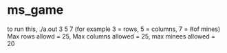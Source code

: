 # ms_game
to run this, ./a.out 3 5 7 (for example 3 = rows, 5 = columns, 7 = #of mines)
Max rows allowd = 25, Max columns allowed = 25, max minees allowed = 20
